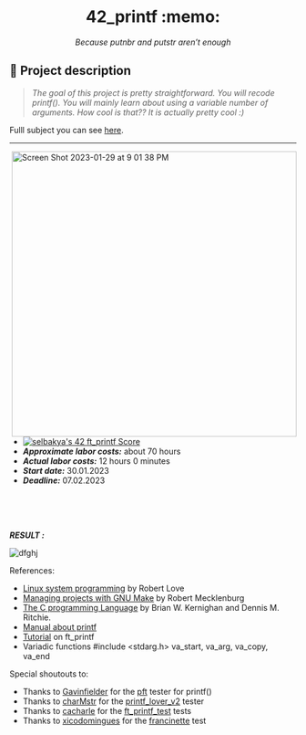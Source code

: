 <h1 align="center">	42_printf :memo: 				</h1>
<p align="center">	<i>Because putnbr and putstr aren’t enough</i>	</p>

## :bookmark_tabs: Project description

> _The goal of this project is pretty straightforward. You will recode printf().
You will mainly learn about using a variable number of arguments. How cool is that??
It is actually pretty cool :)_

Fulll subject you can see [here](https://github.com/Elshirak/42_printf/blob/main/Subject.pdf).
<hr><img width="500" alt="Screen Shot 2023-01-29 at 9 01 38 PM" src="https://user-images.githubusercontent.com/68464959/215343042-170e7169-184f-4dc3-b47f-afa518dc18bc.png" align="right">

* [![selbakya's 42 ft_printf Score](https://badge42.vercel.app/api/v2/cldj70azv00300fl3u17rbnil/project/2952785)](https://github.com/JaeSeoKim/badge42)  
* ***Approximate labor costs:***    about 70 hours
* ***Actual labor costs:***    12 hours 0 minutes
* ***Start date:***    30.01.2023 
* ***Deadline:***   07.02.2023
<br>
<br>
<br>

***RESULT :*** 




![dfghj](https://user-images.githubusercontent.com/68464959/221186222-3332cb9b-ea32-4380-9c64-d2493be5df8f.jpg)


References:
- [Linux system programming](https://doc.lagout.org/programmation/unix/Linux%20System%20Programming%20Talking%20Directly%20to%20the%20Kernel%20and%20C%20Library.pdf) by Robert Love
- [Managing projects with GNU Make](http://uploads.mitechie.com/books/Managing_Projects_with_GNU_Make_Third_Edition.pdf) by Robert Mecklenburg
- [The C programming Language](https://docs.google.com/viewer?a=v&pid=sites&srcid=ZGVmYXVsdGRvbWFpbnxnanVoYWN8Z3g6NTFiY2ExMDdkYTI5YmRmZA) by Brian W. Kernighan and Dennis M. Ritchie.
- [Manual about printf](https://wiki.bash-hackers.org/commands/builtin/printf) 
- [Tutorial](https://csnotes.medium.com/ft-printf-tutorial-42project-f09b6dc1cd0e) on ft_printf
- Variadic functions #include <stdarg.h> va_start, va_arg, va_copy, va_end

Special shoutouts to:
* Thanks to [Gavinfielder](https://github.com/gavinfielder) for the [pft](https://github.com/gavinfielder/pft) tester for printf()
* Thanks to [charMstr](https://github.com/charMstr) for the [printf_lover_v2](https://github.com/charMstr/printf_lover_v2) tester
* Thanks to [cacharle](https://github.com/cacharle) for the [ft_printf_test](https://github.com/cacharle/ft_printf_test) tests
* Thanks to [xicodomingues](https://github.com/xicodomingues) for the [francinette](https://github.com/xicodomingues/francinette) test
